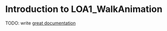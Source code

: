 # Introduction to LOA1_WalkAnimation

TODO: write [great documentation](http://jacobian.org/writing/what-to-write/)
